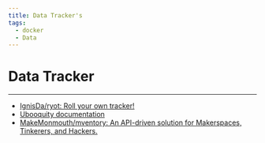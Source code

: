 ```yaml
---
title: Data Tracker's
tags:
  - docker
  - Data
---
```

#  Data Tracker
___
- [IgnisDa/ryot: Roll your own tracker!](https://github.com/ignisda/ryot)
- [Ubooquity documentation](https://vaemendis.github.io/ubooquity-doc/pages/installation-guide.html)
- [MakeMonmouth/mventory: An API-driven solution for Makerspaces, Tinkerers, and Hackers.](https://github.com/MakeMonmouth/mventory)